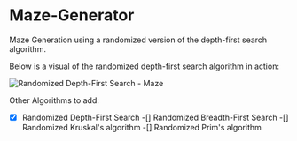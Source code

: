 # Maze-Generator
Maze Generation using a randomized version of the depth-first search algorithm.

Below is a visual of the randomized depth-first search algorithm in action:

![Randomized Depth-First Search - Maze](https://user-images.githubusercontent.com/37966672/57186230-3e952180-6ea9-11e9-916f-1de455bb63ed.gif)


Other Algorithms to add:
-[x] Randomized Depth-First Search 
-[] Randomized Breadth-First Search
-[] Randomized Kruskal's algorithm
-[] Randomized Prim's algorithm
